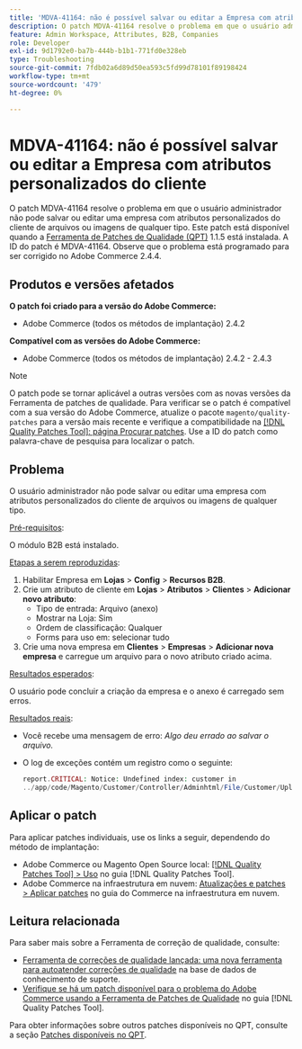 ```yaml
---
title: 'MDVA-41164: não é possível salvar ou editar a Empresa com atributos personalizados do cliente'
description: O patch MDVA-41164 resolve o problema em que o usuário administrador não pode salvar ou editar uma empresa com atributos personalizados do cliente de arquivos ou imagens de qualquer tipo. Este patch está disponível quando a [Ferramenta de correções de qualidade (QPT)](https://experienceleague.adobe.com/en/docs/commerce-operations/tools/quality-patches-tool/quality-patches-tool-to-self-serve-quality-patches) 1.1.5 está instalada. A ID do patch é MDVA-41164. Observe que o problema está programado para ser corrigido no Adobe Commerce 2.4.4.
feature: Admin Workspace, Attributes, B2B, Companies
role: Developer
exl-id: 9d1792e0-ba7b-444b-b1b1-771fd0e328eb
type: Troubleshooting
source-git-commit: 7fdb02a6d89d50ea593c5fd99d78101f89198424
workflow-type: tm+mt
source-wordcount: '479'
ht-degree: 0%

---
```


# MDVA-41164: não é possível salvar ou editar a Empresa com atributos personalizados do cliente

O patch MDVA-41164 resolve o problema em que o usuário administrador não pode salvar ou editar uma empresa com atributos personalizados do cliente de arquivos ou imagens de qualquer tipo. Este patch está disponível quando a [Ferramenta de Patches de Qualidade (QPT)](https://experienceleague.adobe.com/en/docs/commerce-operations/tools/quality-patches-tool/quality-patches-tool-to-self-serve-quality-patches) 1.1.5 está instalada. A ID do patch é MDVA-41164. Observe que o problema está programado para ser corrigido no Adobe Commerce 2.4.4.

## Produtos e versões afetados

**O patch foi criado para a versão do Adobe Commerce:**

* Adobe Commerce (todos os métodos de implantação) 2.4.2

**Compatível com as versões do Adobe Commerce:**

* Adobe Commerce (todos os métodos de implantação) 2.4.2 - 2.4.3

>[!NOTE]
>
>O patch pode se tornar aplicável a outras versões com as novas versões da Ferramenta de patches de qualidade. Para verificar se o patch é compatível com a sua versão do Adobe Commerce, atualize o pacote `magento/quality-patches` para a versão mais recente e verifique a compatibilidade na [[!DNL Quality Patches Tool]: página Procurar patches](https://experienceleague.adobe.com/en/docs/commerce-operations/tools/quality-patches-tool/quality-patches-tool-to-self-serve-quality-patches). Use a ID do patch como palavra-chave de pesquisa para localizar o patch.

## Problema

O usuário administrador não pode salvar ou editar uma empresa com atributos personalizados do cliente de arquivos ou imagens de qualquer tipo.

<u>Pré-requisitos</u>:

O módulo B2B está instalado.

<u>Etapas a serem reproduzidas</u>:

1. Habilitar Empresa em **Lojas** > **Config** > **Recursos B2B**.
1. Crie um atributo de cliente em **Lojas** > **Atributos** > **Clientes** > **Adicionar novo atributo**:
   * Tipo de entrada: Arquivo (anexo)
   * Mostrar na Loja: Sim
   * Ordem de classificação: Qualquer
   * Forms para uso em: selecionar tudo
1. Crie uma nova empresa em **Clientes** > **Empresas** > **Adicionar nova empresa** e carregue um arquivo para o novo atributo criado acima.

<u>Resultados esperados</u>:

O usuário pode concluir a criação da empresa e o anexo é carregado sem erros.

<u>Resultados reais</u>:

* Você recebe uma mensagem de erro: *Algo deu errado ao salvar o arquivo.*
* O log de exceções contém um registro como o seguinte:

  ```php
  report.CRITICAL: Notice: Undefined index: customer in
  ../app/code/Magento/Customer/Controller/Adminhtml/File/Customer/Upload.php on line 69
  ```

## Aplicar o patch

Para aplicar patches individuais, use os links a seguir, dependendo do método de implantação:

* Adobe Commerce ou Magento Open Source local: [[!DNL Quality Patches Tool] > Uso](/help/tools/quality-patches-tool/usage.md) no guia [!DNL Quality Patches Tool].
* Adobe Commerce na infraestrutura em nuvem: [Atualizações e patches > Aplicar patches](https://experienceleague.adobe.com/docs/commerce-cloud-service/user-guide/develop/upgrade/apply-patches.html) no guia do Commerce na infraestrutura em nuvem.

## Leitura relacionada

Para saber mais sobre a Ferramenta de correção de qualidade, consulte:

* [Ferramenta de correções de qualidade lançada: uma nova ferramenta para autoatender correções de qualidade](https://experienceleague.adobe.com/en/docs/commerce-operations/tools/quality-patches-tool/quality-patches-tool-to-self-serve-quality-patches) na base de dados de conhecimento de suporte.
* [Verifique se há um patch disponível para o problema do Adobe Commerce usando a Ferramenta de Patches de Qualidade](/help/tools/quality-patches-tool/patches-available-in-qpt/check-patch-for-magento-issue-with-magento-quality-patches.md) no guia [!DNL Quality Patches Tool].

Para obter informações sobre outros patches disponíveis no QPT, consulte a seção [Patches disponíveis no QPT](https://support.magento.com/hc/en-us/sections/360010506631-Patches-available-in-MQP-tool-).

